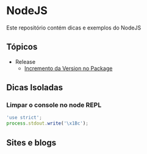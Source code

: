 # NodeJS

Este repositório contém dicas e exemplos do NodeJS

## Tópicos

* Release
  * [Incremento da Version no Package](http://stackoverflow.com/questions/13059991/update-package-json-version-automatically)

## Dicas Isoladas

### Limpar o console no node REPL ###

```js
'use strict';
process.stdout.write('\x1Bc');
```

## Sites e blogs

